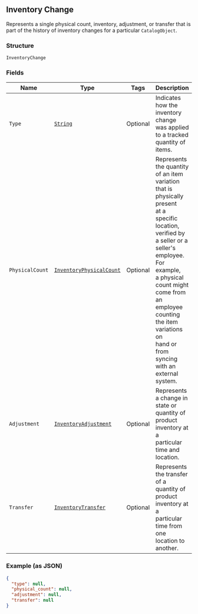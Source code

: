 ## Inventory Change

Represents a single physical count, inventory, adjustment, or transfer
that is part of the history of inventory changes for a particular
`CatalogObject`.

### Structure

`InventoryChange`

### Fields

| Name | Type | Tags | Description |
|  --- | --- | --- | --- |
| `Type` | [`String`](/doc/models/inventory-change-type.md) | Optional | Indicates how the inventory change was applied to a tracked quantity of items. |
| `PhysicalCount` | [`InventoryPhysicalCount`](/doc/models/inventory-physical-count.md) | Optional | Represents the quantity of an item variation that is physically present<br>at a specific location, verified by a seller or a seller's employee. For example,<br>a physical count might come from an employee counting the item variations on<br>hand or from syncing with an external system. |
| `Adjustment` | [`InventoryAdjustment`](/doc/models/inventory-adjustment.md) | Optional | Represents a change in state or quantity of product inventory at a<br>particular time and location. |
| `Transfer` | [`InventoryTransfer`](/doc/models/inventory-transfer.md) | Optional | Represents the transfer of a quantity of product inventory at a<br>particular time from one location to another. |

### Example (as JSON)

```json
{
  "type": null,
  "physical_count": null,
  "adjustment": null,
  "transfer": null
}
```

